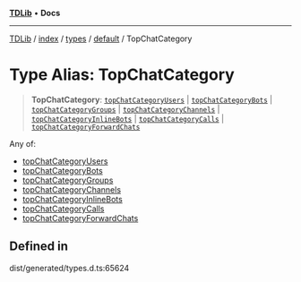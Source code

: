 [**TDLib**](../../../../../../README.md) • **Docs**

***

[TDLib](../../../../../../modules.md) / [index](../../../../../README.md) / [types](../../../README.md) / [default](../README.md) / TopChatCategory

# Type Alias: TopChatCategory

> **TopChatCategory**: [`topChatCategoryUsers`](topChatCategoryUsers.md) \| [`topChatCategoryBots`](topChatCategoryBots.md) \| [`topChatCategoryGroups`](topChatCategoryGroups.md) \| [`topChatCategoryChannels`](topChatCategoryChannels.md) \| [`topChatCategoryInlineBots`](topChatCategoryInlineBots.md) \| [`topChatCategoryCalls`](topChatCategoryCalls.md) \| [`topChatCategoryForwardChats`](topChatCategoryForwardChats.md)

Any of:
- [topChatCategoryUsers](topChatCategoryUsers.md)
- [topChatCategoryBots](topChatCategoryBots.md)
- [topChatCategoryGroups](topChatCategoryGroups.md)
- [topChatCategoryChannels](topChatCategoryChannels.md)
- [topChatCategoryInlineBots](topChatCategoryInlineBots.md)
- [topChatCategoryCalls](topChatCategoryCalls.md)
- [topChatCategoryForwardChats](topChatCategoryForwardChats.md)

## Defined in

dist/generated/types.d.ts:65624

